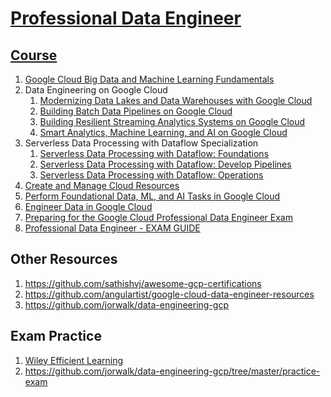 # [Professional Data Engineer](https://cloud.google.com/certification/guides/data-engineer)

## [Course](https://partner.cloudskillsboost.google/course_templates/244)

1. [Google Cloud Big Data and Machine Learning Fundamentals](https://partner.cloudskillsboost.google/course_templates/3)
2. Data Engineering on Google Cloud
    1. [Modernizing Data Lakes and Data Warehouses with Google Cloud](https://partner.cloudskillsboost.google/course_templates/54)
    2. [Building Batch Data Pipelines on Google Cloud](https://partner.cloudskillsboost.google/course_templates/53)
    3. [Building Resilient Streaming Analytics Systems on Google Cloud](https://partner.cloudskillsboost.google/course_templates/52)
    4. [Smart Analytics, Machine Learning, and AI on Google Cloud](https://partner.cloudskillsboost.google/course_templates/55)
3. Serverless Data Processing with Dataflow Specialization
    1. [Serverless Data Processing with Dataflow: Foundations](https://partner.cloudskillsboost.google/course_templates/218)
    2. [Serverless Data Processing with Dataflow: Develop Pipelines](https://partner.cloudskillsboost.google/course_templates/229)
    3. [Serverless Data Processing with Dataflow: Operations](https://partner.cloudskillsboost.google/course_templates/264)
4. [Create and Manage Cloud Resources](https://partner.cloudskillsboost.google/quests/120)
5. [Perform Foundational Data, ML, and AI Tasks in Google Cloud](https://partner.cloudskillsboost.google/quests/117)
6. [Engineer Data in Google Cloud](https://partner.cloudskillsboost.google/quests/132)
7. [Preparing for the Google Cloud Professional Data Engineer Exam](https://partner.cloudskillsboost.google/course_templates/72)
8. [Professional Data Engineer - EXAM GUIDE](https://cloud.google.com/certification/guides/data-engineer)


## Other Resources
1. https://github.com/sathishvj/awesome-gcp-certifications
2. https://github.com/angulartist/google-cloud-data-engineer-resources
3. https://github.com/jorwalk/data-engineering-gcp


## Exam Practice
1. [Wiley Efficient Learning](https://app.efficientlearning.com/my-account/?source=WELLogin)
2. https://github.com/jorwalk/data-engineering-gcp/tree/master/practice-exam